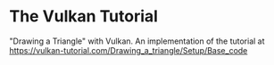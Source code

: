 # The Vulkan Tutorial

"Drawing a Triangle" with Vulkan. An implementation of the tutorial at https://vulkan-tutorial.com/Drawing_a_triangle/Setup/Base_code
